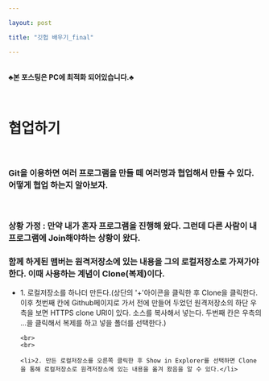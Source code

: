```yaml
---

layout: post

title: "깃헙 배우기_final"

---
```


<br>**♣본 포스팅은 PC에 최적화 되어있습니다.♣**

<br>

<h1>협업하기</h1>

<br>

<h3>Git을 이용하면 여러 프로그램을 만들 떼 여러명과 협업해서 만들 수 있다. 어떻게 협업 하는지 알아보자.</h3>

<br>

<h3>상황 가정 : 만약 내가 혼자 프로그램을 진행해 왔다. 그런데 다른 사람이 내 프로그램에 Join해야하는 상황이 왔다. </h3>
<h3>함께 하게된 맴버는 원격저장소에 있는 내용을 그의 로컬저장소로 가져가야한다. 이때 사용하는 계념이 Clone(복제)이다.</h3>

<ul>
	<li>1. 로컬저장소를 하나더 만든다.(상단의 '+'아이콘을 클릭한 후 Clone을 클릭한다. 이후 첫번째 칸에 Github페이지로 가서 전에 만들어 두었던 원격저장소의 하단 우측을 보면 HTTPS clone URl이 있다. 소스를 복사해서 넣는다. 두번째 칸은 우측의 ...을 클릭해서 복제를 하고 넣을 폴더를 선택한다.)</li>

	<br>
	<br>

	<li>2. 만든 로컬저장소를 오른쪽 클릭한 후 Show in Explorer를 선택하면 Clone을 통해 로컬저장소로 원격저장소에 있는 내용을 옮겨 왔음을 알 수 있다.</li>
</ul>

<br>

